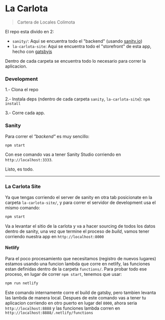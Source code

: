 # La Carlota
> Cartera de Locales Colimota


El repo esta divido en 2:

* `sanity/`: Aqui se encuentra todo el "backend" (usando [sanity.io](https://www.sanity.io))
* `la-carlota-site`: Aqui se encuentra todo el "storefront" de esta app, hecho con [gatsbyjs](https://www.gatsbyjs.com)

Dentro de cada carpeta se encuentra todo lo necesario para correr la aplicacion.

### Development

1.- Clona el repo

2.- Instala deps (ndentro de cada carpeta `sanity`, `la-carlota-site`): `npm install`

3.- Corre cada app.


### Sanity

Para correr el _"backend"_ es muy sencillo:

```bash
npm start
```

Con ese comando vas a tener Sanity Studio corriendo en `http://localhost:3333`.

Listo, es todo.

----

### La Carlota Site

Ya que tengas corriendo el server de sanity en otra tab posicionate en la carpeta `la-carlota-site/`, y para correr el servidor de development usa el mismo comando:

```bash
npm start
```

Va a levantar el sitio de la carlota y va a hacer sourcing de todos los datos dentro de sanity, una vez que termine el proceso de _build_, vamos tener corriendo nuestra app en `http://localhost:8000`

#### Netlify

Para el poco procesamiento que necesitamos (registro de nuevos lugares) estamos usando una funcion lambda que corre en netlify, las funciones estan definidas dentro de la carpeta `functions/`. Para probar todo ese proceso, en lugar de correr `npm start`, tenemos que usar:

```bash
npm run netlify
```

Este comando internamente corre el build de gatsby, pero tambien levanta las lambda de manera local. Despues de este comando vas a tener tu aplicacion corriendo en otro puerto en lugar del `8000`, ahora seria `http://localhost:8888` y las funciones lambda corren en `http://localhost:8888/.netlify/functions`
